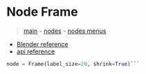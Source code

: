 # Node Frame

> [main](../structure.md) - [nodes](nodes.md) - [nodes menus](nodes_menus.md)

- [Blender reference](https://docs.blender.org/manual/en/latest/modeling/geometry_nodes/r.html)
 - [api reference]({node.blender_python_ref})

```python
node = Frame(label_size=20, shrink=True)```
